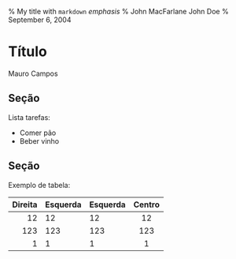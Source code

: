 % My title with `markdown` *emphasis*
% John MacFarlane
  John Doe
% September 6, 2004

# Título

Mauro Campos

## Seção

Lista tarefas:

 - Comer pão		 
 - Beber vinho
 
## Seção

Exemplo de tabela:

| Direita | Esquerda | Esquerda | Centro  |
|--------:|:---------|----------|:-------:|
|   12    |  12      |    12    |    12   |
|  123    |  123     |   123    |   123   |
|    1    |  1       |     1    |     1   |
 
